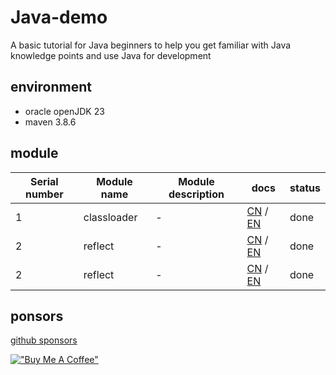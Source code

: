 # Java-demo

A basic tutorial for Java beginners to help you get familiar with Java knowledge points and use Java for development

## environment 
- oracle openJDK 23
- maven 3.8.6

## module

| Serial number | Module name | Module description | docs              | status |
|---------------|-------------|--------------------|-------------------|--------|
| 1             | classloader | -                  | [CN](#) / [EN](#) | done   |
| 2             | reflect     | -                  | [CN](#) / [EN](#) | done   |
| 2             | reflect     | -                  | [CN](#) / [EN](#) | done   |

## ponsors

[github sponsors](https://github.com/sponsors/Harries?o=esb)

[!["Buy Me A Coffee"](https://www.buymeacoffee.com/assets/img/custom_images/orange_img.png)](https://buymeacoffee.com/harries)

